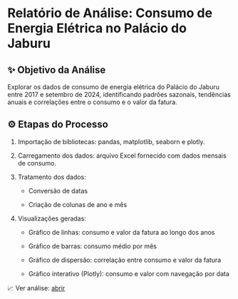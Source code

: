 # Relatório de Análise: Consumo de Energia Elétrica no Palácio do Jaburu

## ✨ Objetivo da Análise

Explorar os dados de consumo de energia elétrica do Palácio do Jaburu entre 2017 e setembro de 2024, identificando padrões sazonais, tendências anuais e correlações entre o consumo e o valor da fatura.

## ⚙️ Etapas do Processo

1. Importação de bibliotecas: pandas, matplotlib, seaborn e plotly.

2. Carregamento dos dados: arquivo Excel fornecido com dados mensais de consumo.

3. Tratamento dos dados:

    - Conversão de datas

    - Criação de colunas de ano e mês

4. Visualizações geradas:

    - Gráfico de linhas: consumo e valor da fatura ao longo dos anos

    - Gráfico de barras: consumo médio por mês

    - Gráfico de dispersão: correlação entre consumo e valor da fatura

    - Gráfico interativo (Plotly): consumo e valor com navegação por data

📈 Ver análise: [abrir](https://github.com/marciofag/py-consumo-energia-eletrica-palacio/blob/main/consumo_energia_eletrica_palacio.ipynb)
